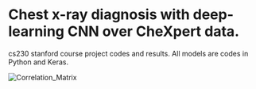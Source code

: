 # Chest x-ray diagnosis with deep-learning CNN over CheXpert data.
cs230 stanford course project codes and results.
All models are codes in Python and Keras.
 


![Correlation_Matrix](https://github.com/hborhan/DL-CNN-CheXpert-data/blob/master/image_CAM/Correlation.png)
